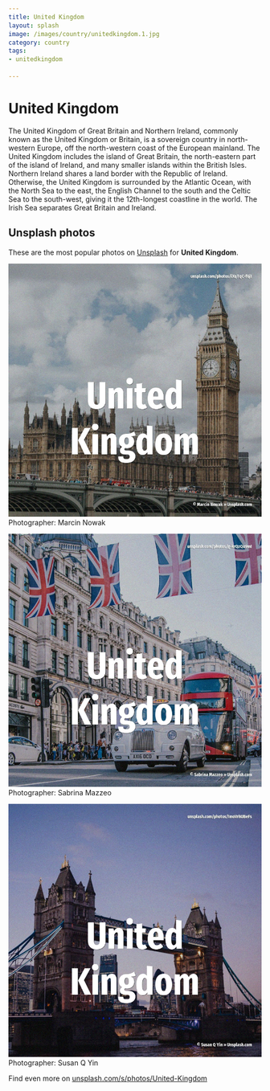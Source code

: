 ```yaml
---
title: United Kingdom
layout: splash
image: /images/country/unitedkingdom.1.jpg
category: country
tags:
- unitedkingdom

---
```

# United Kingdom

The United Kingdom of Great Britain and Northern Ireland, commonly known as the United Kingdom  or 
Britain, is a sovereign country in north-western Europe, off the north-­western coast of the 
European mainland.
The United Kingdom includes the island of Great Britain, the north-­eastern part of the island of 
Ireland, and many smaller islands within the British Isles.
Northern Ireland shares a land border with the Republic of Ireland.
Otherwise, the United Kingdom is surrounded by the Atlantic Ocean, with the North Sea to the east, 
the English Channel to the south and the Celtic Sea to the south-west, giving it the 12th-longest 
coastline in the world.
The Irish Sea separates Great Britain and Ireland.

 
## Unsplash photos
These are the most popular photos on [Unsplash](https://unsplash.com) for **United Kingdom**.
 
![United Kingdom](/images/country/unitedkingdom.1.jpg)
Photographer:  Marcin Nowak
 
![United Kingdom](/images/country/unitedkingdom.2.jpg)
Photographer:  Sabrina Mazzeo
 
![United Kingdom](/images/country/unitedkingdom.3.jpg)
Photographer:  Susan Q Yin
 
Find even more on [unsplash.com/s/photos/United-Kingdom](https://unsplash.com/s/photos/United-Kingdom)
 
